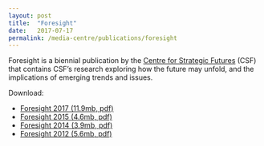 ```yaml
---
layout: post
title:  "Foresight"
date:   2017-07-17
permalink: /media-centre/publications/foresight
---
```



Foresight is a biennial publication by the [Centre for Strategic Futures](https://www.csf.gov.sg) (CSF) that contains CSF’s research exploring how the future may unfold, and the implications of emerging trends and issues.

Download:

* [Foresight 2017 (11.9mb, pdf)](https://github.com/isomerpages/isomerpages-stratgroup/raw/master/images/PublicationImages/foresight-2012.pdf)
* [Foresight 2015 (4.6mb, pdf)](https://github.com/isomerpages/isomerpages-stratgroup/raw/master/images/PublicationImages/foresight-2015.pdf)
* [Foresight 2014 (3.9mb, pdf)](https://github.com/isomerpages/isomerpages-stratgroup/raw/master/images/PublicationImages/foresight-2014.pdf)
* [Foresight 2012 (5.6mb, pdf)](https://github.com/isomerpages/isomerpages-stratgroup/raw/master/images/PublicationImages/foresight-2012.pdf)



